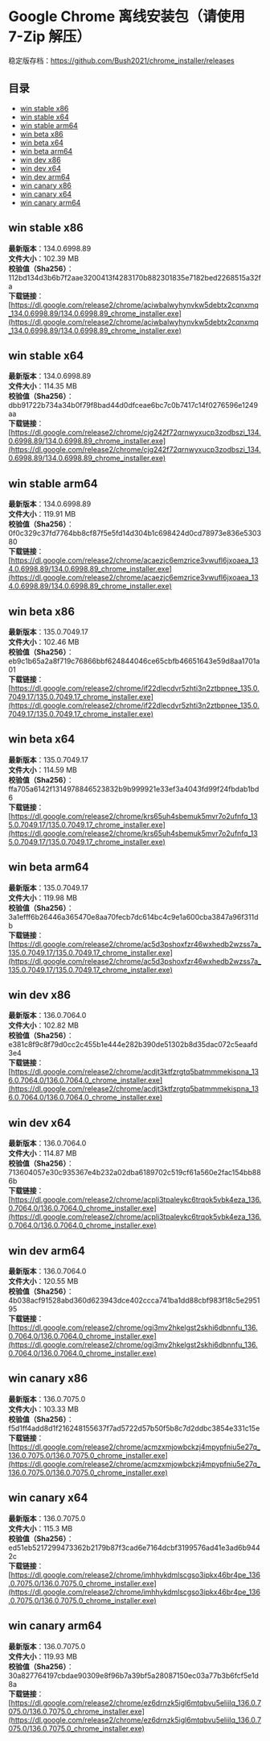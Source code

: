 # Google Chrome 离线安装包（请使用 7-Zip 解压）
稳定版存档：<https://github.com/Bush2021/chrome_installer/releases>

## 目录
* [win stable x86](https://github.com/Bush2021/chrome_installer?tab=readme-ov-file#win-stable-x86)
* [win stable x64](https://github.com/Bush2021/chrome_installer?tab=readme-ov-file#win-stable-x64)
* [win stable arm64](https://github.com/Bush2021/chrome_installer?tab=readme-ov-file#win-stable-arm64)
* [win beta x86](https://github.com/Bush2021/chrome_installer?tab=readme-ov-file#win-beta-x86)
* [win beta x64](https://github.com/Bush2021/chrome_installer?tab=readme-ov-file#win-beta-x64)
* [win beta arm64](https://github.com/Bush2021/chrome_installer?tab=readme-ov-file#win-beta-arm64)
* [win dev x86](https://github.com/Bush2021/chrome_installer?tab=readme-ov-file#win-dev-x86)
* [win dev x64](https://github.com/Bush2021/chrome_installer?tab=readme-ov-file#win-dev-x64)
* [win dev arm64](https://github.com/Bush2021/chrome_installer?tab=readme-ov-file#win-dev-arm64)
* [win canary x86](https://github.com/Bush2021/chrome_installer?tab=readme-ov-file#win-canary-x86)
* [win canary x64](https://github.com/Bush2021/chrome_installer?tab=readme-ov-file#win-canary-x64)
* [win canary arm64](https://github.com/Bush2021/chrome_installer?tab=readme-ov-file#win-canary-arm64)

## win stable x86
**最新版本**：134.0.6998.89  
**文件大小**：102.39 MB  
**校验值（Sha256）**：112bd134d3b6b7f2aae3200413f4283170b882301835e7182bed2268515a32fa  
**下载链接**：[https://dl.google.com/release2/chrome/aciwbalwyhynvkw5debtx2cqnxmq_134.0.6998.89/134.0.6998.89_chrome_installer.exe](https://dl.google.com/release2/chrome/aciwbalwyhynvkw5debtx2cqnxmq_134.0.6998.89/134.0.6998.89_chrome_installer.exe)  

## win stable x64
**最新版本**：134.0.6998.89  
**文件大小**：114.35 MB  
**校验值（Sha256）**：dbb91722b734a34b0f79f8bad44d0dfceae6bc7c0b7417c14f0276596e1249aa  
**下载链接**：[https://dl.google.com/release2/chrome/cjg242f72qrnwyxucp3zodbszi_134.0.6998.89/134.0.6998.89_chrome_installer.exe](https://dl.google.com/release2/chrome/cjg242f72qrnwyxucp3zodbszi_134.0.6998.89/134.0.6998.89_chrome_installer.exe)  

## win stable arm64
**最新版本**：134.0.6998.89  
**文件大小**：119.91 MB  
**校验值（Sha256）**：0f0c329c37fd7764bb8cf87f5e5fd14d304b1c698424d0cd78973e836e530380  
**下载链接**：[https://dl.google.com/release2/chrome/acaezjc6emzrice3vwufl6jxoaea_134.0.6998.89/134.0.6998.89_chrome_installer.exe](https://dl.google.com/release2/chrome/acaezjc6emzrice3vwufl6jxoaea_134.0.6998.89/134.0.6998.89_chrome_installer.exe)  

## win beta x86
**最新版本**：135.0.7049.17  
**文件大小**：102.46 MB  
**校验值（Sha256）**：eb9c1b65a2a8f719c76866bbf624844046ce65cbfb46651643e59d8aa1701a01  
**下载链接**：[https://dl.google.com/release2/chrome/if22dlecdvr5zhti3n2ztbpnee_135.0.7049.17/135.0.7049.17_chrome_installer.exe](https://dl.google.com/release2/chrome/if22dlecdvr5zhti3n2ztbpnee_135.0.7049.17/135.0.7049.17_chrome_installer.exe)  

## win beta x64
**最新版本**：135.0.7049.17  
**文件大小**：114.59 MB  
**校验值（Sha256）**：ffa705a6142f1314978846523832b9b999921e33ef3a4043fd99f24fbdab1bd6  
**下载链接**：[https://dl.google.com/release2/chrome/krs65uh4sbemuk5mvr7o2ufnfq_135.0.7049.17/135.0.7049.17_chrome_installer.exe](https://dl.google.com/release2/chrome/krs65uh4sbemuk5mvr7o2ufnfq_135.0.7049.17/135.0.7049.17_chrome_installer.exe)  

## win beta arm64
**最新版本**：135.0.7049.17  
**文件大小**：119.98 MB  
**校验值（Sha256）**：3a1efff6b26446a365470e8aa70fecb7dc614bc4c9e1a600cba3847a96f311db  
**下载链接**：[https://dl.google.com/release2/chrome/ac5d3pshoxfzr46wxhedb2wzss7a_135.0.7049.17/135.0.7049.17_chrome_installer.exe](https://dl.google.com/release2/chrome/ac5d3pshoxfzr46wxhedb2wzss7a_135.0.7049.17/135.0.7049.17_chrome_installer.exe)  

## win dev x86
**最新版本**：136.0.7064.0  
**文件大小**：102.82 MB  
**校验值（Sha256）**：e381c8f9c8f79d0cc2c455b1e444e282b390de51302b8d35dac072c5eaafd3e4  
**下载链接**：[https://dl.google.com/release2/chrome/acdjt3ktfzrgtq5batmmmekispna_136.0.7064.0/136.0.7064.0_chrome_installer.exe](https://dl.google.com/release2/chrome/acdjt3ktfzrgtq5batmmmekispna_136.0.7064.0/136.0.7064.0_chrome_installer.exe)  

## win dev x64
**最新版本**：136.0.7064.0  
**文件大小**：114.87 MB  
**校验值（Sha256）**：713604057e30c935367e4b232a02dba6189702c519cf61a560e2fac154bb886b  
**下载链接**：[https://dl.google.com/release2/chrome/acpli3tpaleykc6trqok5vbk4eza_136.0.7064.0/136.0.7064.0_chrome_installer.exe](https://dl.google.com/release2/chrome/acpli3tpaleykc6trqok5vbk4eza_136.0.7064.0/136.0.7064.0_chrome_installer.exe)  

## win dev arm64
**最新版本**：136.0.7064.0  
**文件大小**：120.55 MB  
**校验值（Sha256）**：4b038acf91528abd360d623943dce402ccca741ba1dd88cbf983f18c5e295195  
**下载链接**：[https://dl.google.com/release2/chrome/ogi3mv2hkelgst2skhi6dbnnfu_136.0.7064.0/136.0.7064.0_chrome_installer.exe](https://dl.google.com/release2/chrome/ogi3mv2hkelgst2skhi6dbnnfu_136.0.7064.0/136.0.7064.0_chrome_installer.exe)  

## win canary x86
**最新版本**：136.0.7075.0  
**文件大小**：103.33 MB  
**校验值（Sha256）**：f5d1ff4add8d1f216248155637f7ad5722d57b50f5b8c7d2ddbc3854e331c15e  
**下载链接**：[https://dl.google.com/release2/chrome/acmzxmjowbckzj4mpypfniu5e27q_136.0.7075.0/136.0.7075.0_chrome_installer.exe](https://dl.google.com/release2/chrome/acmzxmjowbckzj4mpypfniu5e27q_136.0.7075.0/136.0.7075.0_chrome_installer.exe)  

## win canary x64
**最新版本**：136.0.7075.0  
**文件大小**：115.3 MB  
**校验值（Sha256）**：ed51eb5217299473362b2179b87f3cad6e7164dcbf3199576ad41e3ad6b9442c  
**下载链接**：[https://dl.google.com/release2/chrome/imhhykdmlscgso3ipkx46br4pe_136.0.7075.0/136.0.7075.0_chrome_installer.exe](https://dl.google.com/release2/chrome/imhhykdmlscgso3ipkx46br4pe_136.0.7075.0/136.0.7075.0_chrome_installer.exe)  

## win canary arm64
**最新版本**：136.0.7075.0  
**文件大小**：119.93 MB  
**校验值（Sha256）**：30a827764197cbdae90309e8f96b7a39bf5a28087150ec03a77b3b6fcf5e1d8a  
**下载链接**：[https://dl.google.com/release2/chrome/ez6drnzk5igl6mtqbvu5eliilq_136.0.7075.0/136.0.7075.0_chrome_installer.exe](https://dl.google.com/release2/chrome/ez6drnzk5igl6mtqbvu5eliilq_136.0.7075.0/136.0.7075.0_chrome_installer.exe)  

